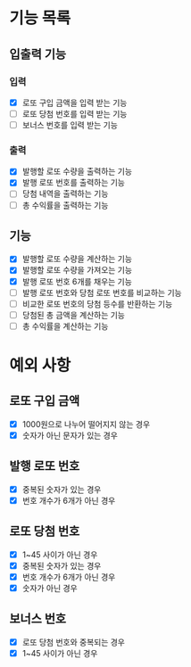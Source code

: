 # 기능 목록

## 입출력 기능

### 입력

- [X] 로또 구입 금액을 입력 받는 기능
- [ ] 로또 당첨 번호를 입력 받는 기능
- [ ] 보너스 번호를 입력 받는 기능

### 출력

- [X] 발행할 로또 수량을 출력하는 기능
- [X] 발행 로또 번호를 출력하는 기능
- [ ] 당첨 내역을 출력하는 기능
- [ ] 총 수익률을 출력하는 기능

## 기능

- [X] 발행할 로또 수량을 계산하는 기능
- [X] 발행할 로또 수량을 가져오는 기능
- [X] 발행 로또 번호 6개를 채우는 기능
- [ ] 발행 로또 번호와 당첨 로또 번호를 비교하는 기능
- [ ] 비교한 로또 번호의 당첨 등수를 반환하는 기능
- [ ] 당첨된 총 금액을 계산하는 기능
- [ ] 총 수익률을 계산하는 기능

# 예외 사항

## 로또 구입 금액

- [X] 1000원으로 나누어 떨어지지 않는 경우
- [X] 숫자가 아닌 문자가 있는 경우

## 발행 로또 번호

- [X] 중복된 숫자가 있는 경우
- [X] 번호 개수가 6개가 아닌 경우

## 로또 당첨 번호

- [X] 1~45 사이가 아닌 경우
- [X] 중복된 숫자가 있는 경우
- [X] 번호 개수가 6개가 아닌 경우
- [X] 숫자가 아닌 경우

## 보너스 번호

- [X] 로또 당첨 번호와 중복되는 경우
- [X] 1~45 사이가 아닌 경우
